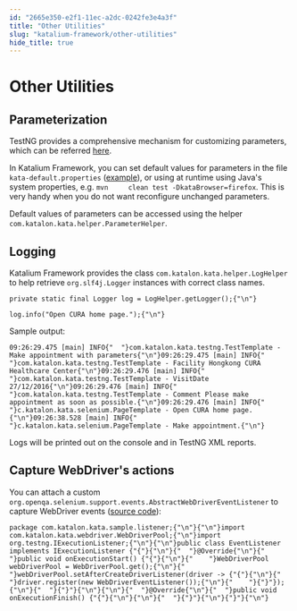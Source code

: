 ```yaml
---
id: "2665e350-e2f1-11ec-a2dc-0242fe3e4a3f"
title: "Other Utilities"
slug: "katalium-framework/other-utilities"
hide_title: true
---
```

    

# <a id="id_katalium-framework-others" class="anchor_top_offset"/><a id="ariaid-title1" class="anchor_top_offset"/>Other Utilities

    
    
  

## <a id="id_1" class="anchor_top_offset"/>Parameterization

<p xmlns="http://www.w3.org/1999/xhtml" className="p">TestNG provides a comprehensive mechanism for customizing   parameters, which can be referred <a className="xref j-external-link" href="https://testng.org/doc/documentation-main.html#parameters" target="_blank">here</a>.</p> 
<p xmlns="http://www.w3.org/1999/xhtml" className="p">In Katalium Framework, you can set default values for parameters   in the file <code className="ph codeph">kata-default.properties</code> (<a className="xref j-external-link" href="https://github.com/katalon-studio/katalium-sample/blob/master/src/test/resources/kata-default.properties" target="_blank">example</a>),   or using at runtime using Java's system properties, e.g. <code className="ph codeph">mvn     clean test -DkataBrowser=firefox</code>. This is very handy when   you do not want reconfigure unchanged parameters.</p> 
<p xmlns="http://www.w3.org/1999/xhtml" className="p">Default values of parameters can be accessed using the helper   <code className="ph codeph">com.katalon.kata.helper.ParameterHelper</code>.</p> 
    

## <a id="id_2" class="anchor_top_offset"/>Logging

    
      
<p xmlns="http://www.w3.org/1999/xhtml" className="p">Katalium Framework provides the class   <code className="ph codeph">com.katalon.kata.helper.LogHelper</code> to help retrieve   <code className="ph codeph">org.slf4j.Logger</code> instances with correct class   names.</p> 
              
<pre xmlns="http://www.w3.org/1999/xhtml" className="pre codeblock"><code>private static final Logger log = LogHelper.getLogger();{"\n"}</code></pre> 
                    
<pre xmlns="http://www.w3.org/1999/xhtml" className="pre codeblock"><code>log.info("Open CURA home page.");{"\n"}</code></pre> 
            
<p xmlns="http://www.w3.org/1999/xhtml" className="p">Sample output:</p> 
              
<pre xmlns="http://www.w3.org/1999/xhtml" className="pre codeblock"><code>09:26:29.475 [main] INFO{"  "}com.katalon.kata.testng.TestTemplate - Make appointment with parameters{"\n"}09:26:29.475 [main] INFO{"  "}com.katalon.kata.testng.TestTemplate - Facility Hongkong CURA Healthcare Center{"\n"}09:26:29.476 [main] INFO{"  "}com.katalon.kata.testng.TestTemplate - VisitDate 27/12/2016{"\n"}09:26:29.476 [main] INFO{"  "}com.katalon.kata.testng.TestTemplate - Comment Please make appointment as soon as possible.{"\n"}09:26:29.476 [main] INFO{"  "}c.katalon.kata.selenium.PageTemplate - Open CURA home page.{"\n"}09:26:38.528 [main] INFO{"  "}c.katalon.kata.selenium.PageTemplate - Make appointment.{"\n"}</code></pre> 
            
<p xmlns="http://www.w3.org/1999/xhtml" className="p">Logs will be printed out on the console and in TestNG XML   reports.</p> 
    
  
    

## <a id="id_3" class="anchor_top_offset"/>Capture WebDriver's actions

    
      
<p xmlns="http://www.w3.org/1999/xhtml" className="p">You can attach a custom   <code className="ph codeph">org.openqa.selenium.support.events.AbstractWebDriverEventListener</code>   to capture WebDriver events (<a className="xref j-external-link" href="https://github.com/katalon-studio/katalium-sample/blob/master/src/test/java/com/katalon/kata/sample/listener/EventListener.java" target="_blank">source     code</a>):</p> 
              
<pre xmlns="http://www.w3.org/1999/xhtml" className="pre codeblock"><code>package com.katalon.kata.sample.listener;{"\n"}{"\n"}import com.katalon.kata.webdriver.WebDriverPool;{"\n"}import org.testng.IExecutionListener;{"\n"}{"\n"}public class EventListener implements IExecutionListener {"{"}{"\n"}{"  "}@Override{"\n"}{"  "}public void onExecutionStart() {"{"}{"\n"}{"    "}WebDriverPool webDriverPool = WebDriverPool.get();{"\n"}{"    "}webDriverPool.setAfterCreateDriverListener(driver -&gt; {"{"}{"\n"}{"      "}driver.register(new WebDriverEventListener());{"\n"}{"    "}{"}"});{"\n"}{"  "}{"}"}{"\n"}{"\n"}{"  "}@Override{"\n"}{"  "}public void onExecutionFinish() {"{"}{"\n"}{"\n"}{"  "}{"}"}{"\n"}{"}"}{"\n"}</code></pre> 
          
  
